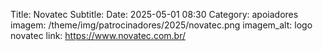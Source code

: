 Title: Novatec
Subtitle: 
Date: 2025-05-01 08:30
Category: apoiadores
imagem: /theme/img/patrocinadores/2025/novatec.png
imagem_alt: logo novatec
link: https://www.novatec.com.br/